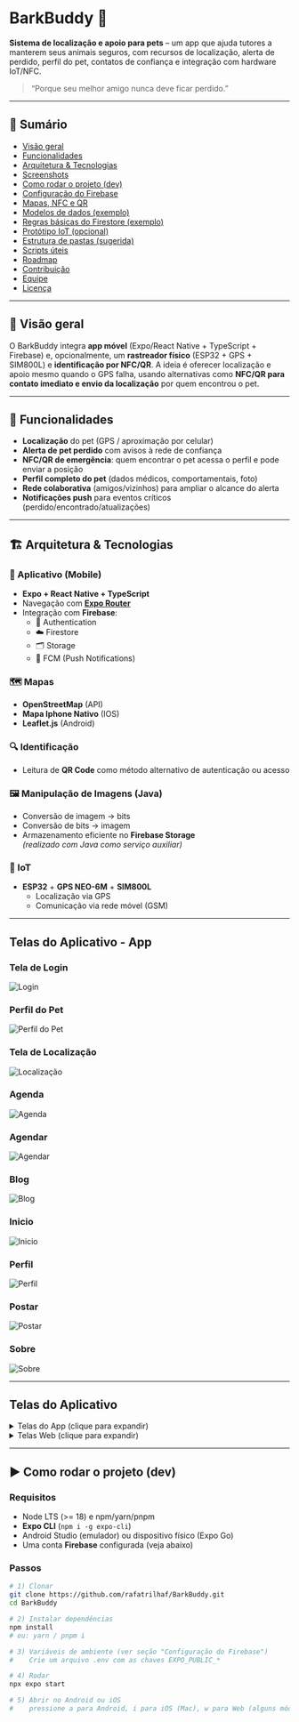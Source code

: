 # BarkBuddy 🐾
**Sistema de localização e apoio para pets** – um app que ajuda tutores a manterem seus animais seguros, com recursos de localização, alerta de perdido, perfil do pet, contatos de confiança e integração com hardware IoT/NFC.

> “Porque seu melhor amigo nunca deve ficar perdido.”

---

## 📌 Sumário
- [Visão geral](#-visão-geral)
- [Funcionalidades](#-funcionalidades)
- [Arquitetura & Tecnologias](#-arquitetura--tecnologias)
- [Screenshots](#-screenshots)
- [Como rodar o projeto (dev)](#-como-rodar-o-projeto-dev)
- [Configuração do Firebase](#-configuração-do-firebase)
- [Mapas, NFC e QR](#-mapas-nfc-e-qr)
- [Modelos de dados (exemplo)](#-modelos-de-dados-exemplo)
- [Regras básicas do Firestore (exemplo)](#-regras-básicas-do-firestore-exemplo)
- [Protótipo IoT (opcional)](#-protótipo-iot-opcional)
- [Estrutura de pastas (sugerida)](#-estrutura-de-pastas-sugerida)
- [Scripts úteis](#-scripts-úteis)
- [Roadmap](#-roadmap)
- [Contribuição](#-contribuição)
- [Equipe](#-equipe)
- [Licença](#-licença)

---

## 🎯 Visão geral
O BarkBuddy integra **app móvel** (Expo/React Native + TypeScript + Firebase) e, opcionalmente, um **rastreador físico** (ESP32 + GPS + SIM800L) e **identificação por NFC/QR**. A ideia é oferecer localização e apoio mesmo quando o GPS falha, usando alternativas como **NFC/QR para contato imediato e envio da localização** por quem encontrou o pet.

---

## 🧩 Funcionalidades
- **Localização** do pet (GPS / aproximação por celular)
- **Alerta de pet perdido** com avisos à rede de confiança
- **NFC/QR de emergência**: quem encontrar o pet acessa o perfil e pode enviar a posição
- **Perfil completo do pet** (dados médicos, comportamentais, foto)
- **Rede colaborativa** (amigos/vizinhos) para ampliar o alcance do alerta
- **Notificações push** para eventos críticos (perdido/encontrado/atualizações)

---

## 🏗️ Arquitetura & Tecnologias

### 📱 Aplicativo (Mobile)
- **Expo + React Native + TypeScript**
- Navegação com **[Expo Router](https://expo.dev/router)**
- Integração com **Firebase**:
  - 🔐 Authentication  
  - ☁️ Firestore  
  - 🗂️ Storage  
  - 🔔 FCM (Push Notifications)

### 🗺️ Mapas
- **OpenStreetMap** (API)
- **Mapa Iphone Nativo** (IOS)
- **Leaflet.js** (Android)

### 🔍 Identificação
- Leitura de **QR Code** como método alternativo de autenticação ou acesso

### 🖼️ Manipulação de Imagens (Java)
- Conversão de imagem → bits  
- Conversão de bits → imagem  
- Armazenamento eficiente no **Firebase Storage**  
*(realizado com Java como serviço auxiliar)*

### 📡 IoT
- **ESP32** + **GPS NEO-6M** + **SIM800L**
  - Localização via GPS
  - Comunicação via rede móvel (GSM)

---

## Telas do Aplicativo - App

### Tela de Login
![Login](assets/screens/app/Login.png)

### Perfil do Pet
![Perfil do Pet](assets/screens/app/Pets.png)

### Tela de Localização
![Localização](assets/screens/app/Localizacao.png)

### Agenda
![Agenda](assets/screens/app/Agenda.png)

### Agendar
![Agendar](assets/screens/app/Agendar.png)

### Blog
![Blog](assets/screens/app/Blog.png)

### Inicio
![Inicio](assets/screens/app/Inicio.png)

### Perfil
![Perfil](assets/screens/app/Perfil.png)

### Postar
![Postar](assets/screens/app/Postar.png)

### Sobre
![Sobre](assets/screens/app/Sobre.png)

---

## Telas do Aplicativo

<details>
  <summary>Telas do App (clique para expandir)</summary>

  ### Tela de Login
  ![Login](assets/screens/app/Login.png)

  ### Perfil do Pet
  ![Perfil do Pet](assets/screens/app/Pets.png)

  ### Tela de Localização
  ![Localização](assets/screens/app/Localizacao.png)

  ### Agenda
  ![Agenda](assets/screens/app/Agenda.png)

  ### Agendar
  ![Agendar](assets/screens/app/Agendar.png)

  ### Blog
  ![Blog](assets/screens/app/Blog.png)

  ### Inicio
  ![Inicio](assets/screens/app/Inicio.png)

  ### Perfil
  ![Perfil](assets/screens/app/Perfil.png)

  ### Postar
  ![Postar](assets/screens/app/Postar.png)

  ### Sobre
  ![Sobre](assets/screens/app/Sobre.png)

</details>

<details>
  <summary>Telas Web (clique para expandir)</summary>

  ### Adquirir
  ![Adquirir](assets/screens/web/adquirir.png)

  ### Contato
  ![Contato](assets/screens/web/contato.png)

  ### Inicio Web
  ![Inicio Web](assets/screens/web/inicio.png)

  ### Logado
  ![Logado](assets/screens/web/logado.png)

  ### Perdidos
  ![Perdidos](assets/screens/web/perdidos.png)

  ### Perfil Web
  ![Perfil Web](assets/screens/web/perfil.png)

  ### Planos
  ![Planos](assets/screens/web/planos.png)

</details>


---

## ▶️ Como rodar o projeto (dev)

### Requisitos
- Node LTS (>= 18) e npm/yarn/pnpm  
- **Expo CLI** (`npm i -g expo-cli`)  
- Android Studio (emulador) ou dispositivo físico (Expo Go)
- Uma conta **Firebase** configurada (veja abaixo)

### Passos
```bash
# 1) Clonar
git clone https://github.com/rafatrilhaf/BarkBuddy.git
cd BarkBuddy

# 2) Instalar dependências
npm install
# ou: yarn / pnpm i

# 3) Variáveis de ambiente (ver seção "Configuração do Firebase")
#    Crie um arquivo .env com as chaves EXPO_PUBLIC_*

# 4) Rodar
npx expo start

# 5) Abrir no Android ou iOS
#    pressione a para Android, i para iOS (Mac), w para Web (alguns módulos nativos não funcionam no Web)
